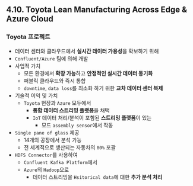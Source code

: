 ## 4.10. Toyota Lean Manufacturing Across Edge & Azure Cloud

### Toyota 프로젝트
- 데이터 센터와 클라우드에서 **실시간 데이터 가용성**을 확보하기 위해
- `Confluent/Azure` 팀에 의해 개발
- 사업적 가치
  - 모든 환경에서 **확장 가능**하고 **안정적인 실시간 데이터 동기화**
  - 퍼블릭 클라우드와 즉시 통합
  - `downtime`, `data loss`를 최소화 하기 위한 **교차 데이터 센터 복제**
- 기술적 이익 및 가치
  - `Toyota` 현장과 `Azure` 모두에서
    - **통합 데이터 스트리밍 플랫폼**을 채택
    - `IoT` 데이터 처리/분석이 포함된 **스트리밍 플랫폼**이 있는
      - 모드 `assembly sensor`에서 작동
- `Single pane of glass` 제공
  - 14개의 공장에서 분석 가능
  - 전 세계적으로 생산되는 자동차의 `80%` 포괄
- `HDFS Connector`를 사용하여
  - `Confluent Kafka Platform`에서
  - `Azure`의 `Hadoop`으로
    - 데이터 스트리밍을 `Hsitorical data`에 대한 **추가 분석 처리**